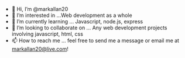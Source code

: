 - 👋 Hi, I’m @markallan20
- 👀 I’m interested in ...Web development as a whole
- 🌱 I’m currently learning ... Javascript, node.js, express
- 💞️ I’m looking to collaborate on ... Any web development projects involving javascript, html, css
- 📫 How to reach me ... feel free to send me a message or email me at markallan20@live.com!

<!---
markallan20/markallan20 is a ✨ special ✨ repository because its `README.md` (this file) appears on your GitHub profile.
You can click the Preview link to take a look at your changes.
--->
